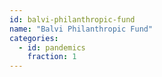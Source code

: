 ```yaml
---
id: balvi-philanthropic-fund
name: "Balvi Philanthropic Fund"
categories:
  - id: pandemics
    fraction: 1
--- 
```

